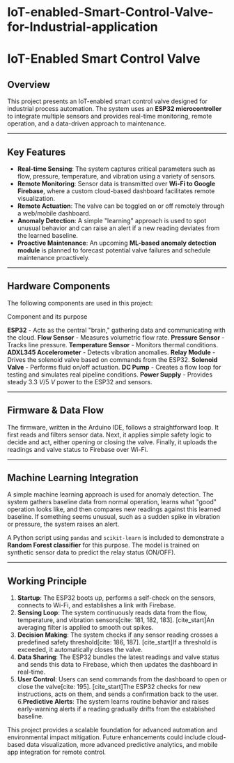 # IoT-enabled-Smart-Control-Valve-for-Industrial-application
# IoT-Enabled Smart Control Valve

## Overview
This project presents an IoT-enabled smart control valve designed for industrial process automation. The system uses an **ESP32 microcontroller** to integrate multiple sensors and provides real-time monitoring, remote operation, and a data-driven approach to maintenance.

***

## Key Features
* **Real-time Sensing**: The system captures critical parameters such as flow, pressure, temperature, and vibration using a variety of sensors.
* **Remote Monitoring**: Sensor data is transmitted over **Wi-Fi to Google Firebase**, where a custom cloud-based dashboard facilitates remote visualization.
* **Remote Actuation**: The valve can be toggled on or off remotely through a web/mobile dashboard.
* **Anomaly Detection**: A simple "learning" approach is used to spot unusual behavior and can raise an alert if a new reading deviates from the learned baseline.
* **Proactive Maintenance**: An upcoming **ML-based anomaly detection module** is planned to forecast potential valve failures and schedule maintenance proactively.

***

## Hardware Components
The following components are used in this project:

Component and its purpose

**ESP32** - Acts as the central "brain," gathering data and communicating with the cloud.
**Flow Sensor** - Measures volumetric flow rate.
**Pressure Sensor** - Tracks line pressure.
**Temperature Sensor** - Monitors thermal conditions.
**ADXL345 Accelerometer** - Detects vibration anomalies.
**Relay Module** - Drives the solenoid valve based on commands from the ESP32.
**Solenoid Valve** - Performs fluid on/off actuation.
**DC Pump** - Creates a flow loop for testing and simulates real pipeline conditions.
**Power Supply** - Provides steady $3.3 \ V/5 \ V$ power to the ESP32 and sensors.

***

## Firmware & Data Flow
The firmware, written in the Arduino IDE, follows a straightforward loop. It first reads and filters sensor data. Next, it applies simple safety logic to decide and act, either opening or closing the valve. Finally, it uploads the readings and valve status to Firebase over Wi-Fi.

***

## Machine Learning Integration
A simple machine learning approach is used for anomaly detection. The system gathers baseline data from normal operation, learns what "good" operation looks like, and then compares new readings against this learned baseline. If something seems unusual, such as a sudden spike in vibration or pressure, the system raises an alert.

A Python script using `pandas` and `scikit-learn` is included to demonstrate a **Random Forest classifier** for this purpose. The model is trained on synthetic sensor data to predict the relay status (ON/OFF).

***

## Working Principle
1. **Startup**: The ESP32 boots up, performs a self-check on the sensors, connects to Wi-Fi, and establishes a link with Firebase.
2. **Sensing Loop**: The system continuously reads data from the flow, temperature, and vibration sensors[cite: 181, 182, 183]. [cite_start]An averaging filter is applied to smooth out spikes.
3. **Decision Making**: The system checks if any sensor reading crosses a predefined safety threshold[cite: 186, 187]. [cite_start]If a threshold is exceeded, it automatically closes the valve.
4. **Data Sharing**: The ESP32 bundles the latest readings and valve status and sends this data to Firebase, which then updates the dashboard in real-time.
5. **User Control**: Users can send commands from the dashboard to open or close the valve[cite: 195]. [cite_start]The ESP32 checks for new instructions, acts on them, and sends a confirmation back to the user.
6.**Predictive Alerts**: The system learns routine behavior and raises early-warning alerts if a reading gradually drifts from the established baseline.

This project provides a scalable foundation for advanced automation and environmental impact mitigation. Future enhancements could include cloud-based data visualization, more advanced predictive analytics, and mobile app integration for remote control.
